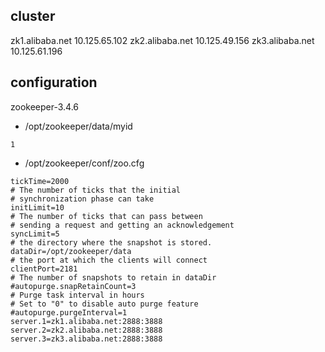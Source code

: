 cluster
----
zk1.alibaba.net 10.125.65.102
zk2.alibaba.net 10.125.49.156
zk3.alibaba.net 10.125.61.196

configuration
----
zookeeper-3.4.6

- /opt/zookeeper/data/myid 

```
1
```

- /opt/zookeeper/conf/zoo.cfg

```
tickTime=2000
# The number of ticks that the initial
# synchronization phase can take
initLimit=10
# The number of ticks that can pass between
# sending a request and getting an acknowledgement
syncLimit=5
# the directory where the snapshot is stored.
dataDir=/opt/zookeeper/data
# the port at which the clients will connect
clientPort=2181
# The number of snapshots to retain in dataDir
#autopurge.snapRetainCount=3
# Purge task interval in hours
# Set to "0" to disable auto purge feature
#autopurge.purgeInterval=1
server.1=zk1.alibaba.net:2888:3888
server.2=zk2.alibaba.net:2888:3888
server.3=zk3.alibaba.net:2888:3888
```